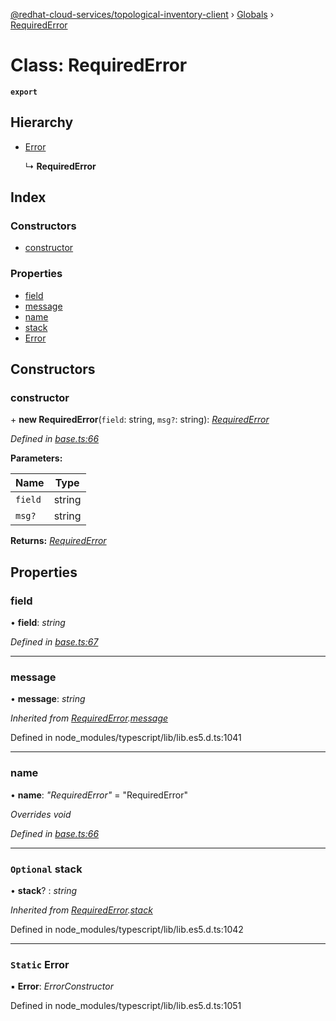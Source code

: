 [@redhat-cloud-services/topological-inventory-client](../README.md) › [Globals](../globals.md) › [RequiredError](requirederror.md)

# Class: RequiredError

**`export`** 

## Hierarchy

* [Error](requirederror.md#static-error)

  ↳ **RequiredError**

## Index

### Constructors

* [constructor](requirederror.md#constructor)

### Properties

* [field](requirederror.md#field)
* [message](requirederror.md#message)
* [name](requirederror.md#name)
* [stack](requirederror.md#optional-stack)
* [Error](requirederror.md#static-error)

## Constructors

###  constructor

\+ **new RequiredError**(`field`: string, `msg?`: string): *[RequiredError](requirederror.md)*

*Defined in [base.ts:66](https://github.com/RedHatInsights/javascript-clients/blob/master/packages/topological-inventory/base.ts#L66)*

**Parameters:**

Name | Type |
------ | ------ |
`field` | string |
`msg?` | string |

**Returns:** *[RequiredError](requirederror.md)*

## Properties

###  field

• **field**: *string*

*Defined in [base.ts:67](https://github.com/RedHatInsights/javascript-clients/blob/master/packages/topological-inventory/base.ts#L67)*

___

###  message

• **message**: *string*

*Inherited from [RequiredError](requirederror.md).[message](requirederror.md#message)*

Defined in node_modules/typescript/lib/lib.es5.d.ts:1041

___

###  name

• **name**: *"RequiredError"* = "RequiredError"

*Overrides void*

*Defined in [base.ts:66](https://github.com/RedHatInsights/javascript-clients/blob/master/packages/topological-inventory/base.ts#L66)*

___

### `Optional` stack

• **stack**? : *string*

*Inherited from [RequiredError](requirederror.md).[stack](requirederror.md#optional-stack)*

Defined in node_modules/typescript/lib/lib.es5.d.ts:1042

___

### `Static` Error

▪ **Error**: *ErrorConstructor*

Defined in node_modules/typescript/lib/lib.es5.d.ts:1051
